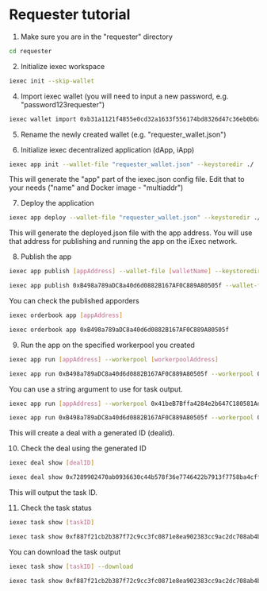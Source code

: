 # Requester tutorial

1. Make sure you are in the "requester" directory
```bash
cd requester
```

2. Initialize iexec workspace
```bash
iexec init --skip-wallet
```

4. Import iexec wallet (you will need to input a new password, e.g. "password123requester")
```bash
iexec wallet import 0xb31a1121f4855e0cd32a1633f556174bd8326d47c36eb0b6a866bdf894b7cf50 --keystoredir ./
```

5. Rename the newly created wallet (e.g. "requester_wallet.json")

6. Initialize iexec decentralized application (dApp, iApp)
```bash
iexec app init --wallet-file "requester_wallet.json" --keystoredir ./
```

This will generate the "app" part of the iexec.json config file. Edit that to your needs ("name" and Docker image - "multiaddr")

7. Deploy the application
```bash
iexec app deploy --wallet-file "requester_wallet.json" --keystoredir ./ --chain local
```
This will generate the deployed.json file with the app address. You will use that address for publishing and running the app on the iExec network.

8. Publish the app
```bash
iexec app publish [appAddress] --wallet-file [walletName] --keystoredir ./
```

```bash
iexec app publish 0xB498a789aDC8a40d6d0882B167AF0C889A80505f --wallet-file "requester_wallet.json" --keystoredir ./ --chain local
```

You can check the published apporders

```bash
iexec orderbook app [appAddress]
```

```bash
iexec orderbook app 0xB498a789aDC8a40d6d0882B167AF0C889A80505f
```

9. Run the app on the specified workerpool you created
```bash
iexec app run [appAddress] --workerpool [workerpoolAddress]
```

```bash
iexec app run 0xB498a789aDC8a40d6d0882B167AF0C889A80505f --workerpool 0x41beB7Bffa4284e2b647C180581Ad3dC2F023898 --wallet-file "requester_wallet.json" --keystoredir ./
```

You can use a string argument to use for task output.

```bash
iexec app run [appAddress] --workerpool 0x41beB7Bffa4284e2b647C180581Ad3dC2F023898 --args [StringArgument]
```

```bash
iexec app run 0xB498a789aDC8a40d6d0882B167AF0C889A80505f --workerpool 0x41beB7Bffa4284e2b647C180581Ad3dC2F023898 --args MyArgument
```

This will create a deal with a generated ID (dealid).

10. Check the deal using the generated ID
```bash
iexec deal show [dealID]
```

```bash
iexec deal show 0x7289902470ab0936630c44b578f36e7746422b7913f7758ba4cffcb01d0b505b
```

This will output the task ID.

11. Check the task status
```bash
iexec task show [taskID]
```

```bash
iexec task show 0xf887f21cb2b387f72c9cc3fc0871e8ea902383cc9ac2dc708ab4b9fdfba76295
```

You can download the task output

```bash
iexec task show [taskID] --download
```

```bash
iexec task show 0xf887f21cb2b387f72c9cc3fc0871e8ea902383cc9ac2dc708ab4b9fdfba76295 --download
```